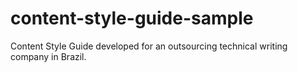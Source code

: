 # content-style-guide-sample
Content Style Guide developed for an outsourcing technical writing company in Brazil.
